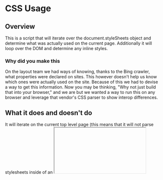 CSS Usage
=========

Overview
--------

This is a script that will iterate over the document.styleSheets object and determine what was actually used on the current page.
Additionally it will loop over the DOM and determine any inline styles.

### Why did you make this

On the layout team we had ways of knowing, thanks to the Bing crawler, what properties were declared on sites. This however doesn't help us know which ones were actually
used on the site. Because of this we had to devise a way to get this information. Now you may be thinking, "Why not just build that into your browser," and we are but we
wanted a way to run this on any browser and leverage that vendor's CSS parser to show interop differences.

What it does and doesn't do
---------------------------

It will iterate on the current top level page (this means that it will not parse stylesheets inside of an <iframe>) and and provide usage by taking the selectorText 
and querying to see if there are any elements that would have needed to render this property. This of course leaves holes, here are some:

* It can't actually determine the what would have won without building out a full CSS parser in JS, which defeats part of the reasons we made this, so take the counts with
  a grain of salt. At minimum it would have been 1.
* It currently can't track properties and values that are inside of the @keyframes rule ([view issue](https://github.com/gregwhitworth/css-usage/issues/3))
* It doesn't get anything behind authentication

Contributing
------------

### Getting Started

We highly recommend any advancements that you can make to the script, we only expect it to get better with the community providing pull requests. To get started you'll need
to install [node](https://nodejs.org/) and [git](http://www.git-scm.com/) then do the following:

1. Open the git bash and clone the repo by typing `git clone https://github.com/gregwhitworth/css-usage.git`
2. Then `cd css-usage`
3. Then type `npm install`
4. Finally build the application `grunt`

This will get you underway, you'll see the dependancies installed if you already haven't already installed them and the page should launch to the test page.

### Making a change

We don't want the main focus of this to change and we want the data provided on [SITE NAME HERE](http://modern.status.ie) to not be affected by errors provided by contributors. So 
if you are going to make a change you need to follow this process:

1. Make the change
2. Write a unit test under \tests\test.js for your change if it is necessary
3. Run the tests in your Chrome/Firefox/IE/Edge and ensure that they still pass
4. Submit a pull request